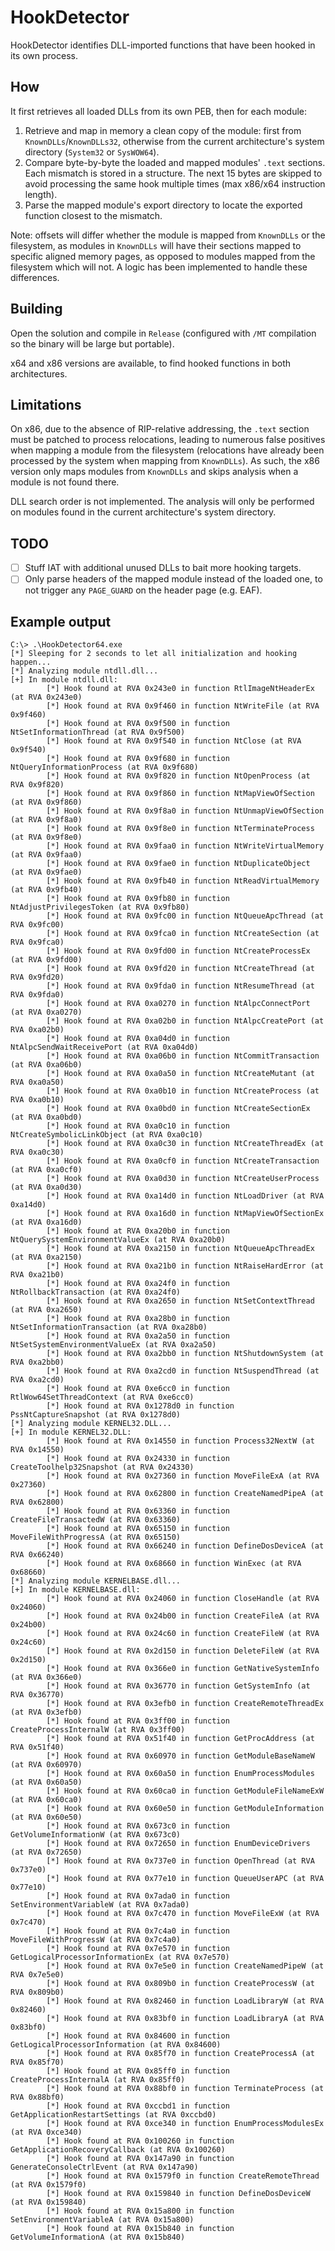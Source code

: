 # HookDetector

HookDetector identifies DLL-imported functions that have been hooked in its own process.

## How

It first retrieves all loaded DLLs from its own PEB, then for each module:

1. Retrieve and map in memory a clean copy of the module: first from `KnownDLLs`/`KnownDLLs32`, otherwise from the current architecture's system directory (`System32` or `SysWOW64`).
2. Compare byte-by-byte the loaded and mapped modules' `.text` sections. Each mismatch is stored in a structure. The next 15 bytes are skipped to avoid processing the same hook multiple times (max x86/x64 instruction length).
3. Parse the mapped module's export directory to locate the exported function closest to the mismatch.

Note: offsets will differ whether the module is mapped from `KnownDLLs` or the filesystem, as modules in `KnownDLLs` will have their sections mapped to specific aligned memory pages, as opposed to modules mapped from the filesystem which will not. A logic has been implemented to handle these differences.

## Building

Open the solution and compile in `Release` (configured with `/MT` compilation so the binary will be large but portable).

x64 and x86 versions are available, to find hooked functions in both architectures.

## Limitations

On x86, due to the absence of RIP-relative addressing, the `.text` section must be patched to process relocations, leading to numerous false positives when mapping a module from the filesystem (relocations have already been processed by the system when mapping from `KnownDLLs`). As such, the x86 version only maps modules from `KnownDLLs` and skips analysis when a module is not found there.

DLL search order is not implemented. The analysis will only be performed on modules found in the current architecture's system directory.

## TODO

* [ ] Stuff IAT with additional unused DLLs to bait more hooking targets.
* [ ] Only parse headers of the mapped module instead of the loaded one, to not trigger any `PAGE_GUARD` on the header page (e.g. EAF).

## Example output

```
C:\> .\HookDetector64.exe
[*] Sleeping for 2 seconds to let all initialization and hooking happen...
[*] Analyzing module ntdll.dll...
[+] In module ntdll.dll:
        [*] Hook found at RVA 0x243e0 in function RtlImageNtHeaderEx (at RVA 0x243e0)
        [*] Hook found at RVA 0x9f460 in function NtWriteFile (at RVA 0x9f460)
        [*] Hook found at RVA 0x9f500 in function NtSetInformationThread (at RVA 0x9f500)
        [*] Hook found at RVA 0x9f540 in function NtClose (at RVA 0x9f540)
        [*] Hook found at RVA 0x9f680 in function NtQueryInformationProcess (at RVA 0x9f680)
        [*] Hook found at RVA 0x9f820 in function NtOpenProcess (at RVA 0x9f820)
        [*] Hook found at RVA 0x9f860 in function NtMapViewOfSection (at RVA 0x9f860)
        [*] Hook found at RVA 0x9f8a0 in function NtUnmapViewOfSection (at RVA 0x9f8a0)
        [*] Hook found at RVA 0x9f8e0 in function NtTerminateProcess (at RVA 0x9f8e0)
        [*] Hook found at RVA 0x9faa0 in function NtWriteVirtualMemory (at RVA 0x9faa0)
        [*] Hook found at RVA 0x9fae0 in function NtDuplicateObject (at RVA 0x9fae0)
        [*] Hook found at RVA 0x9fb40 in function NtReadVirtualMemory (at RVA 0x9fb40)
        [*] Hook found at RVA 0x9fb80 in function NtAdjustPrivilegesToken (at RVA 0x9fb80)
        [*] Hook found at RVA 0x9fc00 in function NtQueueApcThread (at RVA 0x9fc00)
        [*] Hook found at RVA 0x9fca0 in function NtCreateSection (at RVA 0x9fca0)
        [*] Hook found at RVA 0x9fd00 in function NtCreateProcessEx (at RVA 0x9fd00)
        [*] Hook found at RVA 0x9fd20 in function NtCreateThread (at RVA 0x9fd20)
        [*] Hook found at RVA 0x9fda0 in function NtResumeThread (at RVA 0x9fda0)
        [*] Hook found at RVA 0xa0270 in function NtAlpcConnectPort (at RVA 0xa0270)
        [*] Hook found at RVA 0xa02b0 in function NtAlpcCreatePort (at RVA 0xa02b0)
        [*] Hook found at RVA 0xa04d0 in function NtAlpcSendWaitReceivePort (at RVA 0xa04d0)
        [*] Hook found at RVA 0xa06b0 in function NtCommitTransaction (at RVA 0xa06b0)
        [*] Hook found at RVA 0xa0a50 in function NtCreateMutant (at RVA 0xa0a50)
        [*] Hook found at RVA 0xa0b10 in function NtCreateProcess (at RVA 0xa0b10)
        [*] Hook found at RVA 0xa0bd0 in function NtCreateSectionEx (at RVA 0xa0bd0)
        [*] Hook found at RVA 0xa0c10 in function NtCreateSymbolicLinkObject (at RVA 0xa0c10)
        [*] Hook found at RVA 0xa0c30 in function NtCreateThreadEx (at RVA 0xa0c30)
        [*] Hook found at RVA 0xa0cf0 in function NtCreateTransaction (at RVA 0xa0cf0)
        [*] Hook found at RVA 0xa0d30 in function NtCreateUserProcess (at RVA 0xa0d30)
        [*] Hook found at RVA 0xa14d0 in function NtLoadDriver (at RVA 0xa14d0)
        [*] Hook found at RVA 0xa16d0 in function NtMapViewOfSectionEx (at RVA 0xa16d0)
        [*] Hook found at RVA 0xa20b0 in function NtQuerySystemEnvironmentValueEx (at RVA 0xa20b0)
        [*] Hook found at RVA 0xa2150 in function NtQueueApcThreadEx (at RVA 0xa2150)
        [*] Hook found at RVA 0xa21b0 in function NtRaiseHardError (at RVA 0xa21b0)
        [*] Hook found at RVA 0xa24f0 in function NtRollbackTransaction (at RVA 0xa24f0)
        [*] Hook found at RVA 0xa2650 in function NtSetContextThread (at RVA 0xa2650)
        [*] Hook found at RVA 0xa28b0 in function NtSetInformationTransaction (at RVA 0xa28b0)
        [*] Hook found at RVA 0xa2a50 in function NtSetSystemEnvironmentValueEx (at RVA 0xa2a50)
        [*] Hook found at RVA 0xa2bb0 in function NtShutdownSystem (at RVA 0xa2bb0)
        [*] Hook found at RVA 0xa2cd0 in function NtSuspendThread (at RVA 0xa2cd0)
        [*] Hook found at RVA 0xe6cc0 in function RtlWow64SetThreadContext (at RVA 0xe6cc0)
        [*] Hook found at RVA 0x1278d0 in function PssNtCaptureSnapshot (at RVA 0x1278d0)
[*] Analyzing module KERNEL32.DLL...
[+] In module KERNEL32.DLL:
        [*] Hook found at RVA 0x14550 in function Process32NextW (at RVA 0x14550)
        [*] Hook found at RVA 0x24330 in function CreateToolhelp32Snapshot (at RVA 0x24330)
        [*] Hook found at RVA 0x27360 in function MoveFileExA (at RVA 0x27360)
        [*] Hook found at RVA 0x62800 in function CreateNamedPipeA (at RVA 0x62800)
        [*] Hook found at RVA 0x63360 in function CreateFileTransactedW (at RVA 0x63360)
        [*] Hook found at RVA 0x65150 in function MoveFileWithProgressA (at RVA 0x65150)
        [*] Hook found at RVA 0x66240 in function DefineDosDeviceA (at RVA 0x66240)
        [*] Hook found at RVA 0x68660 in function WinExec (at RVA 0x68660)
[*] Analyzing module KERNELBASE.dll...
[+] In module KERNELBASE.dll:
        [*] Hook found at RVA 0x24060 in function CloseHandle (at RVA 0x24060)
        [*] Hook found at RVA 0x24b00 in function CreateFileA (at RVA 0x24b00)
        [*] Hook found at RVA 0x24c60 in function CreateFileW (at RVA 0x24c60)
        [*] Hook found at RVA 0x2d150 in function DeleteFileW (at RVA 0x2d150)
        [*] Hook found at RVA 0x366e0 in function GetNativeSystemInfo (at RVA 0x366e0)
        [*] Hook found at RVA 0x36770 in function GetSystemInfo (at RVA 0x36770)
        [*] Hook found at RVA 0x3efb0 in function CreateRemoteThreadEx (at RVA 0x3efb0)
        [*] Hook found at RVA 0x3ff00 in function CreateProcessInternalW (at RVA 0x3ff00)
        [*] Hook found at RVA 0x51f40 in function GetProcAddress (at RVA 0x51f40)
        [*] Hook found at RVA 0x60970 in function GetModuleBaseNameW (at RVA 0x60970)
        [*] Hook found at RVA 0x60a50 in function EnumProcessModules (at RVA 0x60a50)
        [*] Hook found at RVA 0x60ca0 in function GetModuleFileNameExW (at RVA 0x60ca0)
        [*] Hook found at RVA 0x60e50 in function GetModuleInformation (at RVA 0x60e50)
        [*] Hook found at RVA 0x673c0 in function GetVolumeInformationW (at RVA 0x673c0)
        [*] Hook found at RVA 0x72650 in function EnumDeviceDrivers (at RVA 0x72650)
        [*] Hook found at RVA 0x737e0 in function OpenThread (at RVA 0x737e0)
        [*] Hook found at RVA 0x77e10 in function QueueUserAPC (at RVA 0x77e10)
        [*] Hook found at RVA 0x7ada0 in function SetEnvironmentVariableW (at RVA 0x7ada0)
        [*] Hook found at RVA 0x7c470 in function MoveFileExW (at RVA 0x7c470)
        [*] Hook found at RVA 0x7c4a0 in function MoveFileWithProgressW (at RVA 0x7c4a0)
        [*] Hook found at RVA 0x7e570 in function GetLogicalProcessorInformationEx (at RVA 0x7e570)
        [*] Hook found at RVA 0x7e5e0 in function CreateNamedPipeW (at RVA 0x7e5e0)
        [*] Hook found at RVA 0x809b0 in function CreateProcessW (at RVA 0x809b0)
        [*] Hook found at RVA 0x82460 in function LoadLibraryW (at RVA 0x82460)
        [*] Hook found at RVA 0x83bf0 in function LoadLibraryA (at RVA 0x83bf0)
        [*] Hook found at RVA 0x84600 in function GetLogicalProcessorInformation (at RVA 0x84600)
        [*] Hook found at RVA 0x85f70 in function CreateProcessA (at RVA 0x85f70)
        [*] Hook found at RVA 0x85ff0 in function CreateProcessInternalA (at RVA 0x85ff0)
        [*] Hook found at RVA 0x88bf0 in function TerminateProcess (at RVA 0x88bf0)
        [*] Hook found at RVA 0xccbd1 in function GetApplicationRestartSettings (at RVA 0xccbd0)
        [*] Hook found at RVA 0xce340 in function EnumProcessModulesEx (at RVA 0xce340)
        [*] Hook found at RVA 0x100260 in function GetApplicationRecoveryCallback (at RVA 0x100260)
        [*] Hook found at RVA 0x147a90 in function GenerateConsoleCtrlEvent (at RVA 0x147a90)
        [*] Hook found at RVA 0x1579f0 in function CreateRemoteThread (at RVA 0x1579f0)
        [*] Hook found at RVA 0x159840 in function DefineDosDeviceW (at RVA 0x159840)
        [*] Hook found at RVA 0x15a800 in function SetEnvironmentVariableA (at RVA 0x15a800)
        [*] Hook found at RVA 0x15b840 in function GetVolumeInformationA (at RVA 0x15b840)
```
